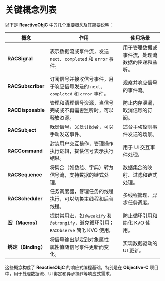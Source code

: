 # 关键概念列表

以下是 **ReactiveObjC** 中的几个重要概念及其简要说明：

| 概念                | 作用                                                               | 使用场景                    |
| ----------------- | ---------------------------------------------------------------- | ----------------------- |
| **RACSignal**     | 表示数据流或事件流，发送 `next`、`completed` 和 `error` 事件。                    | 用于管理数据或事件流，处理流数据的传递和监听。 |
| **RACSubscriber** | 订阅信号并接收信号事件，用于响应信号发送的 `next`、`completed` 和 `error` 事件。           | 观察并响应信号的事件流。            |
| **RACDisposable** | 管理和清理信号资源，当信号完成或不再需要监听时，可以释放资源。                                  | 防止内存泄漏，取消信号的订阅。         |
| **RACSubject**    | 既是信号，又是订阅者，可以手动发送事件。                                             | 适合手动控制事件发送的场景。          |
| **RACCommand**    | 封装用户交互操作，管理操作执行逻辑，提供信号表示执行结果。                                    | 用于 UI 交互事件处理。           |
| **RACSequence**   | 将集合（如数组、字典）转为信号流，支持数据的链式处理。                                      | 数据集合的映射、过滤和链式处理。        |
| **RACScheduler**  | 任务调度器，管理任务的线程执行，可以切换主线程和后台线程。                                    | 多线程管理、异步任务调度。           |
| **宏（Macros）**     | 提供常用宏，如 `@weakify` 和 `@strongify`，避免循环引用；`RACObserve` 简化 KVO 使用。 | 防止循环引用和简化 KVO 使用。       |
| **绑定（Binding）**   | 将信号输出绑定到对象属性，属性值随信号事件更新而变化。                                      | 实现数据驱动的 UI 更新。          |

这些概念构成了 **ReactiveObjC** 的响应式编程基础，特别是在 **Objective-C** 项目中，用于处理数据流、UI 绑定和异步操作等响应式需求。
